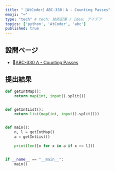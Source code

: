 ```yaml
---
title: "［AtCoder］ABC-330｜A - Counting Passes"
emoji: "⌨️"
type: "tech" # tech: 技術記事 / idea: アイデア
topics: ['python', 'AtCoder', 'abc']
published: true
---
```


## 設問ページ

- 🔗[ABC-330 A - Counting Passes](https://atcoder.jp/contests/abc330/tasks/abc330_a)

## 提出結果

```python
def getIntMap():
    return map(int, input().split())


def getIntList():
    return list(map(int, input().split()))


def main():
    n, l = getIntMap()
    a = getIntList()

    print(len([x for x in a if x >= l]))


if __name__ == "__main__":
    main()
```

